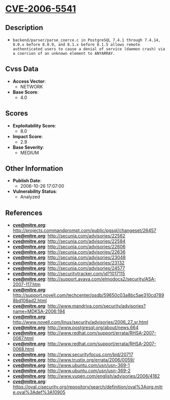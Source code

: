 
# [CVE-2006-5541](https://cve.mitre.org/cgi-bin/cvename.cgi?name=CVE-2006-5541)

## Description

- `backend/parser/parse_coerce.c in PostgreSQL 7.4.1 through 7.4.14, 8.0.x before 8.0.9, and 8.1.x before 8.1.5 allows remote authenticated users to cause a denial of service (daemon crash) via a coercion of an unknown element to ANYARRAY.`

## Cvss Data

- **Access Vector**:
  - NETWORK
- **Base Score**:
  - 4.0

## Scores

- **Exploitability Score**:
  - 8.0
- **Impact Score**:
  - 2.9
- **Base Severity**:
  - MEDIUM

## Other Information

- **Publish Date**:
  - 2006-10-26 17:07:00
- **Vulnerability Status**:
  - Analyzed

## References

- **cve@mitre.org**: http://projects.commandprompt.com/public/pgsql/changeset/26457
- **cve@mitre.org**: http://secunia.com/advisories/22562
- **cve@mitre.org**: http://secunia.com/advisories/22584
- **cve@mitre.org**: http://secunia.com/advisories/22606
- **cve@mitre.org**: http://secunia.com/advisories/22636
- **cve@mitre.org**: http://secunia.com/advisories/23048
- **cve@mitre.org**: http://secunia.com/advisories/23132
- **cve@mitre.org**: http://secunia.com/advisories/24577
- **cve@mitre.org**: http://securitytracker.com/id?1017115
- **cve@mitre.org**: http://support.avaya.com/elmodocs2/security/ASA-2007-117.htm
- **cve@mitre.org**: http://support.novell.com/techcenter/psdb/59650c03a8bc5ae310cd7898bd106ad2.html
- **cve@mitre.org**: http://www.mandriva.com/security/advisories?name=MDKSA-2006:194
- **cve@mitre.org**: http://www.novell.com/linux/security/advisories/2006_27_sr.html
- **cve@mitre.org**: http://www.postgresql.org/about/news.664
- **cve@mitre.org**: http://www.redhat.com/support/errata/RHSA-2007-0067.html
- **cve@mitre.org**: http://www.redhat.com/support/errata/RHSA-2007-0068.html
- **cve@mitre.org**: http://www.securityfocus.com/bid/20717
- **cve@mitre.org**: http://www.trustix.org/errata/2006/0059/
- **cve@mitre.org**: http://www.ubuntu.com/usn/usn-369-1
- **cve@mitre.org**: http://www.ubuntu.com/usn/usn-369-2
- **cve@mitre.org**: http://www.vupen.com/english/advisories/2006/4182
- **cve@mitre.org**: https://oval.cisecurity.org/repository/search/definition/oval%3Aorg.mitre.oval%3Adef%3A10905
